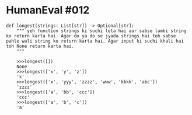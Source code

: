 # HumanEval #012
    def longest(strings: List[str]) -> Optional[str]:
        """ yeh function strings ki suchi leta hai aur sabse lambi string ko return karta hai. Agar do ya do se jyada strings hai toh sabse pahle wali string ko return karta hai. Agar input ki suchi khali hai toh None return karta hai.
        """


```
    >>>longest([])
    None
    >>>longest(['x', 'y', 'z'])
    'x'
    >>>longest(['x', 'yyy', 'zzzz', 'www', 'kkkk', 'abc'])
    'zzzz'
    >>>longest(['a', 'bb', 'ccc'])
    'ccc'
    >>>longest(['a', 'b', 'c'])
    'a'


```

